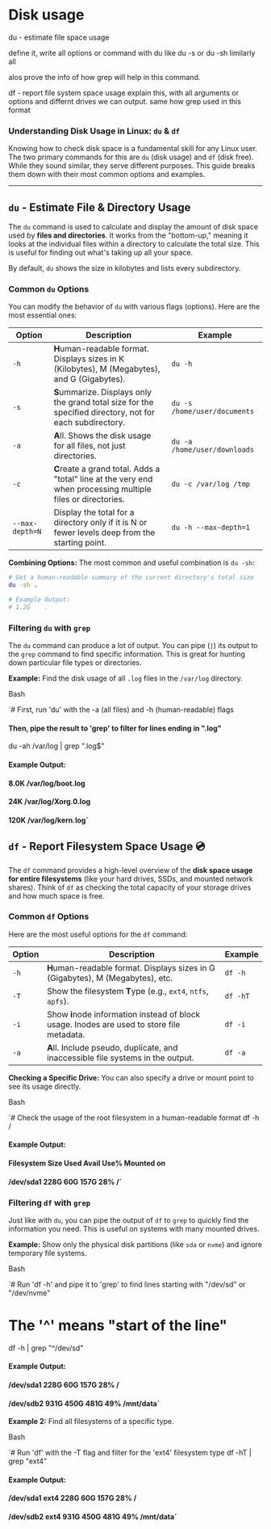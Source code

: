 # Disk usage

du - estimate file space usage

define it, 
write all options or command with du like du -s or du -sh limilarly all 

alos prove the info of how grep will help in this command. 

df     - report file system space usage
explain this, with all arguments or options and differnt drives we can output. same how grep used in this format 

### Understanding Disk Usage in Linux: `du` & `df`

Knowing how to check disk space is a fundamental skill for any Linux user. The two primary commands for this are `du` (disk usage) and `df` (disk free). While they sound similar, they serve different purposes. This guide breaks them down with their most common options and examples.

---

## `du` - Estimate File & Directory Usage

The `du` command is used to calculate and display the amount of disk space used by **files and directories**. It works from the "bottom-up," meaning it looks at the individual files within a directory to calculate the total size. This is useful for finding out what's taking up all your space.

By default, `du` shows the size in kilobytes and lists every subdirectory.

### Common `du` Options

You can modify the behavior of `du` with various flags (options). Here are the most essential ones:

| Option | Description | Example |
| --- | --- | --- |
| `-h` | **H**uman-readable format. Displays sizes in K (Kilobytes), M (Megabytes), and G (Gigabytes). | `du -h` |
| `-s` | **S**ummarize. Displays only the grand total size for the specified directory, not for each subdirectory. | `du -s /home/user/documents` |
| `-a` | **A**ll. Shows the disk usage for all files, not just directories. | `du -a /home/user/downloads` |
| `-c` | **C**reate a grand total. Adds a "total" line at the very end when processing multiple files or directories. | `du -c /var/log /tmp` |
| `--max-depth=N` | Display the total for a directory only if it is N or fewer levels deep from the starting point. | `du -h --max-depth=1` |

**Combining Options:** The most common and useful combination is `du -sh`:

```bash
# Get a human-readable summary of the current directory's total size
du -sh .

# Example Output:
# 1.2G    .
```

### Filtering `du` with `grep`

The `du` command can produce a lot of output. You can pipe (`|`) its output to the `grep` command to find specific information. This is great for hunting down particular file types or directories.

**Example:** Find the disk usage of all `.log` files in the `/var/log` directory.

Bash

`# First, run 'du' with the -a (all files) and -h (human-readable) flags
#### Then, pipe the result to 'grep' to filter for lines ending in ".log"
du -ah /var/log | grep "\.log$"

#### Example Output:
#### 8.0K    /var/log/boot.log
#### 24K     /var/log/Xorg.0.log
#### 120K    /var/log/kern.log`

## `df` - Report Filesystem Space Usage 💿

The `df` command provides a high-level overview of the **disk space usage for entire filesystems** (like your hard drives, SSDs, and mounted network shares). Think of `df` as checking the total capacity of your storage drives and how much space is free.

### Common `df` Options

Here are the most useful options for the `df` command:

| Option | Description | Example |
| --- | --- | --- |
| `-h` | **H**uman-readable format. Displays sizes in G (Gigabytes), M (Megabytes), etc. | `df -h` |
| `-T` | Show the filesystem **T**ype (e.g., `ext4`, `ntfs`, `apfs`). | `df -hT` |
| `-i` | Show **i**node information instead of block usage. Inodes are used to store file metadata. | `df -i` |
| `-a` | **A**ll. Include pseudo, duplicate, and inaccessible file systems in the output. | `df -a` |

**Checking a Specific Drive:** You can also specify a drive or mount point to see its usage directly.

Bash

`# Check the usage of the root filesystem in a human-readable format
df -h /

#### Example Output:
#### Filesystem      Size  Used Avail Use% Mounted on
#### /dev/sda1       228G   60G  157G  28% /`

### Filtering `df` with `grep`

Just like with `du`, you can pipe the output of `df` to `grep` to quickly find the information you need. This is useful on systems with many mounted drives.

**Example:** Show only the physical disk partitions (like `sda` or `nvme`) and ignore temporary file systems.

Bash

`# Run 'df -h' and pipe it to 'grep' to find lines starting with "/dev/sd" or "/dev/nvme"
# The '^' means "start of the line"
df -h | grep "^/dev/sd"

#### Example Output:
#### /dev/sda1       228G   60G  157G  28% /
#### /dev/sdb2       931G  450G  481G  49% /mnt/data`

**Example 2:** Find all filesystems of a specific type.

Bash

`# Run 'df' with the -T flag and filter for the 'ext4' filesystem type
df -hT | grep "ext4"

#### Example Output:
#### /dev/sda1       ext4    228G   60G  157G  28% /
#### /dev/sdb2       ext4    931G  450G  481G  49% /mnt/data`
